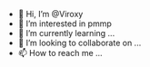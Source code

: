 - 👋 Hi, I’m @Viroxy
- 👀 I’m interested in pmmp 
- 🌱 I’m currently learning ...
- 💞️ I’m looking to collaborate on ...
- 📫 How to reach me ...

<!---
Viroxy/Viroxy is a ✨ special ✨ repository because its `README.md` (this file) appears on your GitHub profile.
You can click the Preview link to take a look at your changes.
--->

